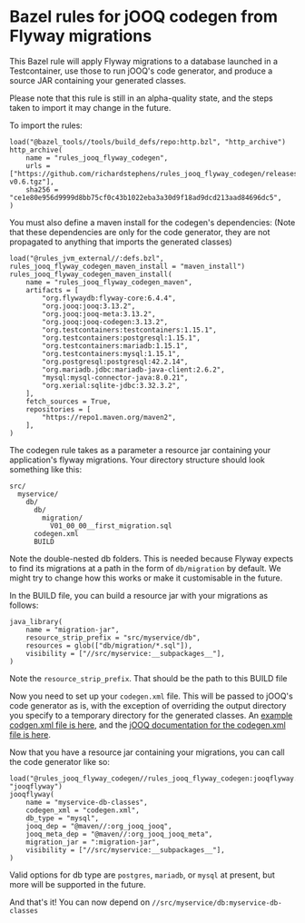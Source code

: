 Bazel rules for jOOQ codegen from Flyway migrations
===================================================

This Bazel rule will apply Flyway migrations to a database
launched in a Testcontainer, use those to run jOOQ's code
generator, and produce a source JAR containing your generated
classes.

Please note that this rule is still in an alpha-quality state,
and the steps taken to import it may change in the future.

To import the rules:

    load("@bazel_tools//tools/build_defs/repo:http.bzl", "http_archive")
    http_archive(
        name = "rules_jooq_flyway_codegen",
        urls = ["https://github.com/richardstephens/rules_jooq_flyway_codegen/releases/download/v0.6/rules_jooq_flyway_codegen-v0.6.tgz"],
        sha256 = "ce1e80e956d9999d8bb75cf0c43b1022eba3a30d9f18ad9dcd213aad84696dc5",
    )

You must also define a maven install for the codegen's dependencies:
(Note that these dependencies are only for the code generator, they are not
propagated to anything that imports the generated classes)

    load("@rules_jvm_external//:defs.bzl", rules_jooq_flyway_codegen_maven_install = "maven_install")
    rules_jooq_flyway_codegen_maven_install(
        name = "rules_jooq_flyway_codegen_maven",
        artifacts = [
            "org.flywaydb:flyway-core:6.4.4",
            "org.jooq:jooq:3.13.2",
            "org.jooq:jooq-meta:3.13.2",
            "org.jooq:jooq-codegen:3.13.2",
            "org.testcontainers:testcontainers:1.15.1",
            "org.testcontainers:postgresql:1.15.1",
            "org.testcontainers:mariadb:1.15.1",
            "org.testcontainers:mysql:1.15.1",
            "org.postgresql:postgresql:42.2.14",
            "org.mariadb.jdbc:mariadb-java-client:2.6.2",
            "mysql:mysql-connector-java:8.0.21",
            "org.xerial:sqlite-jdbc:3.32.3.2",
        ],
        fetch_sources = True,
        repositories = [
            "https://repo1.maven.org/maven2",
        ],
    )

The codegen rule takes as a parameter a resource jar containing your
application's flyway migrations. Your directory structure should look
something like this:

    src/
      myservice/
        db/
          db/
            migration/
              V01_00_00__first_migration.sql
          codegen.xml
          BUILD

Note the double-nested db folders. This is needed because Flyway expects to find its migrations at
a path in the form of `db/migration` by default. We might try to change how this works 
or make it customisable in the future.
 
In the BUILD file, you can build a resource jar with your migrations as follows:
    
    java_library(
        name = "migration-jar",
        resource_strip_prefix = "src/myservice/db",
        resources = glob(["db/migration/*.sql"]),
        visibility = ["//src/myservice:__subpackages__"],
    )

Note the `resource_strip_prefix`. That should be the path to this BUILD file

Now you need to set up your `codegen.xml` file. This will be passed to jOOQ's code
generator as is, with the exception of overriding the output directory you specify
to a temporary directory for the generated classes. An [example codgen.xml file is here](./examples/northwind/db/codegen.xml),
and the [jOOQ documentation for the codegen.xml file is here](https://www.jooq.org/doc/latest/manual/code-generation/codegen-configuration/). 

Now that you have a resource jar containing your migrations, you can call the
code generator like so:

    load("@rules_jooq_flyway_codegen//rules_jooq_flyway_codegen:jooqflyway.bzl", "jooqflyway")
    jooqflyway(
        name = "myservice-db-classes",
        codegen_xml = "codegen.xml",
        db_type = "mysql",
        jooq_dep = "@maven//:org_jooq_jooq",
        jooq_meta_dep = "@maven//:org_jooq_jooq_meta",
        migration_jar = ":migration-jar",
        visibility = ["//src/myservice:__subpackages__"],
    )

Valid options for db type are `postgres`, `mariadb`, or `mysql` at present, but more
will be supported in the future.

And that's it! You can now depend on `//src/myservice/db:myservice-db-classes`
